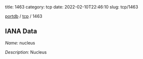 title: 1463
category: tcp
date: 2022-02-10T22:46:10
slug: tcp/1463

[portdb](/) / [tcp](/category/tcp.html) / 1463


## IANA Data

_Name:_ nucleus

_Description:_ Nucleus

